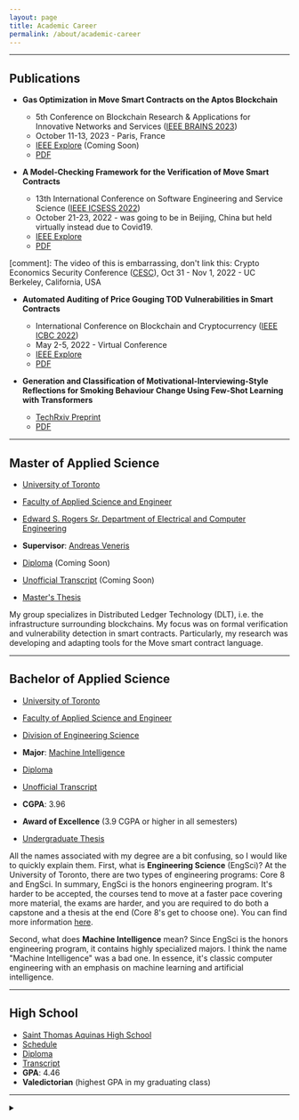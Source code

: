 ```yaml
---
layout: page
title: Academic Career
permalink: /about/academic-career
---
```


---

## Publications 

* **Gas Optimization in Move Smart Contracts on the Aptos Blockchain**
    * 5th Conference on Blockchain Research & Applications for Innovative Networks and Services (<a href="https://brains.dnac.org/" target="_blank">IEEE BRAINS 2023</a>)
    * October 11-13, 2023 - Paris, France
    * <a href="" target="_blank">IEEE Explore</a> (Coming Soon)
    * <a href="/files/writing/Gas.pdf" target="_blank">PDF</a>

* **A Model-Checking Framework for the Verification of Move Smart Contracts**
    * 13th International Conference on Software Engineering and Service Science (<a href="http://www.icsess.org/index.html" target="_blank">IEEE ICSESS 2022</a>)
    * October 21-23, 2022 - was going to be in Beijing, China but held virtually instead due to Covid19.
    * <a href="https://ieeexplore.ieee.org/abstract/document/9930214" target="_blank">IEEE Explore</a>
    * <a href="/files/writing/VeriMove.pdf" target="_blank">PDF</a>

[comment]: The video of this is embarrassing, don't link this: Crypto Economics Security Conference (<a href="https://cesc.io/" target="_blank">CESC</a>), Oct 31 - Nov 1, 2022 - UC Berkeley, California, USA 

* **Automated Auditing of Price Gouging TOD Vulnerabilities in Smart Contracts**
    * International Conference on Blockchain and Cryptocurrency (<a href="https://icbc2022.ieee-icbc.org/" target="_blank">IEEE ICBC 2022</a>)
    * May 2-5, 2022 - Virtual Conference
    * <a href="https://ieeexplore.ieee.org/abstract/document/9805509" target="_blank">IEEE Explore</a>
    * <a href="/files/writing/TOD.pdf" target="_blank">PDF</a>

* **Generation and Classification of Motivational-Interviewing-Style Reflections for Smoking Behaviour Change Using Few-Shot Learning with Transformers**
    * <a href="https://doi.org/10.36227/techrxiv.20029880.v1" target="_blank">TechRxiv Preprint</a>
    * <a href="/files/writing/Reflections.pdf" target="_blank">PDF</a>

---

## Master of Applied Science
* <a href="https://www.utoronto.ca/" target="_blank">University of Toronto</a>
* <a href="https://www.engineering.utoronto.ca/about/" target="_blank">Faculty of Applied Science and Engineer</a>
* <a href="https://www.sgs.utoronto.ca/programs/electrical-and-computer-engineering/" target="_blank">Edward S. Rogers Sr. Department of Electrical and Computer Engineering</a>
* **Supervisor**: <a href="https://www.eecg.utoronto.ca/~veneris/AndreasVeneris.htm" target="_blank">Andreas Veneris</a>

* <a href="/files/school/Masters Deploma.pdf" target="_blank">Diploma</a> (Coming Soon)
* <a href="/files/school/Masters Academic History.pdf" target="_blank">Unofficial Transcript</a> (Coming Soon)

* <a href="/files/writing/Masters Thesis.pdf" target="_blank">Master's Thesis</a>

My group specializes in Distributed Ledger Technology (DLT), i.e. the infrastructure surrounding blockchains. My focus was on formal verification and vulnerability detection in smart contracts. Particularly, my research was developing and adapting tools for the Move smart contract language.

---

## Bachelor of Applied Science

* <a href="https://www.utoronto.ca/" target="_blank">University of Toronto</a>
* <a href="https://www.engineering.utoronto.ca/about/" target="_blank">Faculty of Applied Science and Engineer</a>
* <a href="https://engsci.utoronto.ca/program/what-is-engsci/" target="_blank">Division of Engineering Science</a>
* **Major**: <a href="https://engsci.utoronto.ca/program/majors/machine-intelligence/" target="_blank">Machine Intelligence</a>

* <a href="/files/school/Undergraduate Deploma.pdf" target="_blank">Diploma</a>
* <a href="/files/school/Undergraduate Academic History.pdf" target="_blank">Unofficial Transcript</a>
* **CGPA**: 3.96
* **Award of Excellence** (3.9 CGPA or higher in all semesters)

* <a href="/files/writing/Undergraduate Thesis.pdf" target="_blank">Undergraduate Thesis</a>

All the names associated with my degree are a bit confusing, so I would like to quickly explain them. First, what is **Engineering Science** (EngSci)? At the University of Toronto, there are two types of engineering programs: Core 8 and EngSci. In summary, EngSci is the honors engineering program. It's harder to be accepted, the courses tend to move at a faster pace covering more material, the exams are harder, and you are required to do both a capstone and a thesis at the end (Core 8's get to choose one). You can find more information <a href="https://discover.engineering.utoronto.ca/programs/engineering-programs/" target="_blank">here</a>.

Second, what does **Machine Intelligence** mean? Since EngSci is the honors engineering program, it contains highly specialized majors. I think the name "Machine Intelligence" was a bad one. In essence, it's classic computer engineering with an emphasis on machine learning and artificial intelligence. 


---

## High School

* <a href="https://www.stalux.org/about/" target="_blank">Saint Thomas Aquinas High School</a>
* <a href="/files/school/High School Schedule.pdf" target="_blank">Schedule</a>
* <a href="/files/school/High School Diploma.pdf" target="_blank">Diploma</a>
* <a href="/files/school/High School Transcript.pdf" target="_blank">Transcript</a>
* **GPA**: 4.46
* **Valedictorian** (highest GPA in my graduating class)

---

<details>
<summary></summary>

<h2>Middle School</h2>

<ul>
  <li><a href="https://dms.dover.k12.nh.us/" target="_blank">Dover Middle School</a></li>
  <li><a href="/files/school/Middle School Diploma.pdf" target="_blank">Diploma</a></li>
</ul> 

</details>